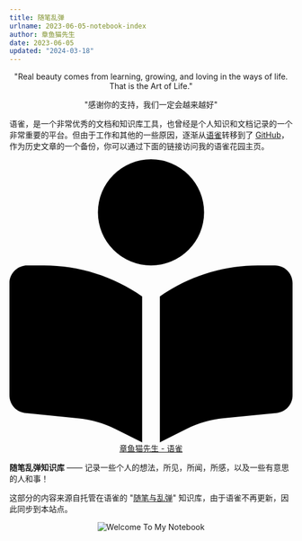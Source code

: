 ```yaml
---
title: 随笔乱弹
urlname: 2023-06-05-notebook-index
author: 章鱼猫先生
date: 2023-06-05
updated: "2024-03-18"
---
```


<div class="admonition quote">
  <p align="center">"Real beauty comes from learning, growing, and loving in the ways of life. That is the Art of Life."</p>
  <p align="center">"感谢你的支持，我们一定会越来越好"</p>
</div>

语雀，是一个非常优秀的文档和知识库工具，也曾经是个人知识和文档记录的一个非常重要的平台。但由于工作和其他的一些原因，逐渐从[语雀](https://www.yuque.com/shenweiyan)转移到了 [GitHub](https://github.com/shenweiyan/Knowledge-Garden/)，作为历史文章的一个备份，你可以通过下面的链接访问我的语雀花园主页。

<!--p style="text-align:center"><a href="https://www.yuque.com/shenweiyan" target="_blank">章鱼猫先生 - 语雀</a></p-->

<p align="center">
  <a href="https://www.yuque.com/shenweiyan" class="rounded-button">
      <svg xmlns="http://www.w3.org/2000/svg" viewBox="0 0 512 512"><!--!Font Awesome Free 6.5.1 by @fontawesome - https://fontawesome.com License - https://fontawesome.com/license/free Copyright 2024 Fonticons, Inc.--><path d="M160 96a96 96 0 1 1 192 0A96 96 0 1 1 160 96zm80 152V512l-48.4-24.2c-20.9-10.4-43.5-17-66.8-19.3l-96-9.6C12.5 457.2 0 443.5 0 427V224c0-17.7 14.3-32 32-32H62.3c63.6 0 125.6 19.6 177.7 56zm32 264V248c52.1-36.4 114.1-56 177.7-56H480c17.7 0 32 14.3 32 32V427c0 16.4-12.5 30.2-28.8 31.8l-96 9.6c-23.2 2.3-45.9 8.9-66.8 19.3L272 512z"></path></svg>
      章鱼猫先生 - 语雀
  </a>
</p>

**随笔乱弹知识库** —— 记录一些个人的想法，所见，所闻，所感，以及一些有意思的人和事！

这部分的内容来源自托管在语雀的 "[随笔与乱弹](https://www.yuque.com/shenweiyan/notebook)" 知识库，由于语雀不再更新，因此同步到本站点。

<p align="center">
    <img src="https://shub-1251708715.cos.ap-guangzhou.myqcloud.com/mkdocs/yq-notebook-cover.jpg" alt='Welcome To My Notebook'><br>
    <em></em>
</p>
